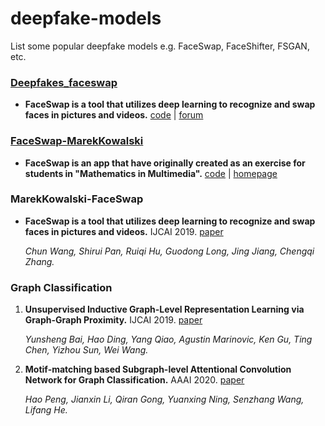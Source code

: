 # deepfake-models
List some popular deepfake models e.g. FaceSwap, FaceShifter, FSGAN, etc.


### [Deepfakes_faceswap](#deepfakes)

- **FaceSwap is a tool that utilizes deep learning to recognize and swap faces in pictures and videos.** [code](https://github.com/deepfakes/faceswap) | [forum](https://forum.faceswap.dev/)

     
### [FaceSwap-MarekKowalski](#faceswap)

- **FaceSwap is an app that have originally created as an exercise for students in "Mathematics in Multimedia".** [code](https://github.com/MarekKowalski/FaceSwap) | [homepage](http://home.elka.pw.edu.pl/~mkowals6/doku.php)
     
### MarekKowalski-FaceSwap

- **FaceSwap is a tool that utilizes deep learning to recognize and swap faces in pictures and videos.** IJCAI 2019. [paper](https://arxiv.org/pdf/1906.06532.pdf)

     *Chun Wang, Shirui Pan, Ruiqi Hu, Guodong Long, Jing Jiang, Chengqi Zhang.*
    


    
    
    
### Graph Classification

    
1. **Unsupervised Inductive Graph-Level Representation Learning via Graph-Graph Proximity.** IJCAI 2019. [paper](https://arxiv.org/pdf/1904.01098.pdf)

    *Yunsheng Bai, Hao Ding, Yang Qiao, Agustin Marinovic, Ken Gu, Ting Chen, Yizhou Sun, Wei Wang.*

2. **Motif-matching based Subgraph-level Attentional Convolution Network for Graph Classification.** AAAI 2020. [paper](https://www.aaai.org/Papers/AAAI/2020GB/AAAI-PengH.4387.pdf)

	*Hao Peng, Jianxin Li,  Qiran Gong, Yuanxing Ning, Senzhang Wang, Lifang He.*
	
